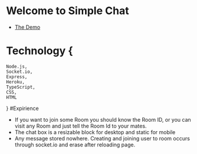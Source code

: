 # Welcome to Simple Chat
- [The Demo](https://kir8mir.github.io/chat-app/)

# Technology {
    Node.js, 
    Socket.io, 
    Express, 
    Heroku, 
    TypeScript, 
    CSS, 
    HTML
}
#Expirience
- If you want to join some Room you should know the Room ID, or you can visit any Room and just tell the Room Id to your mates.
- The chat box is a resizable block for desktop and static for mobile
- Any message stored nowhere. Creating and joining user to room occurs through socket.io and erase after reloading page.
